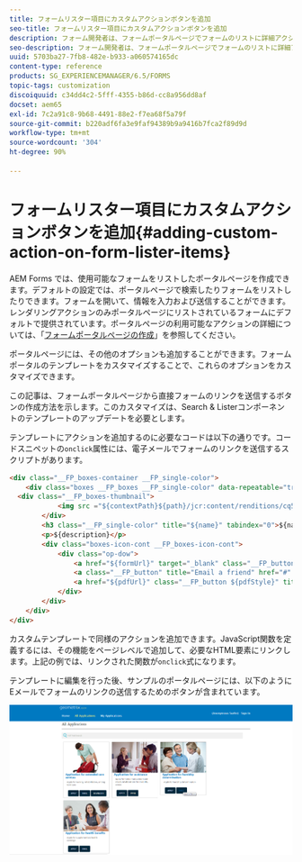 ```yaml
---
title: フォームリスター項目にカスタムアクションボタンを追加
seo-title: フォームリスター項目にカスタムアクションボタンを追加
description: フォーム開発者は、フォームポータルページでフォームのリストに詳細アクションを追加できます。デフォルトでは、フォームリストはフォームにアクセス、入力および送信することができます。
seo-description: フォーム開発者は、フォームポータルページでフォームのリストに詳細アクションを追加できます。デフォルトでは、フォームリストはフォームにアクセス、入力および送信することができます。
uuid: 5703ba27-7fb8-482e-b933-a060574165dc
content-type: reference
products: SG_EXPERIENCEMANAGER/6.5/FORMS
topic-tags: customization
discoiquuid: c34dd4c2-5fff-4355-b86d-cc8a956dd8af
docset: aem65
exl-id: 7c2a91c8-9b68-4491-88e2-f7ea68f5a79f
source-git-commit: b220adf6fa3e9faf94389b9a9416b7fca2f89d9d
workflow-type: tm+mt
source-wordcount: '304'
ht-degree: 90%

---
```


# フォームリスター項目にカスタムアクションボタンを追加{#adding-custom-action-on-form-lister-items}

AEM Forms では、使用可能なフォームをリストしたポータルページを作成できます。デフォルトの設定では、ポータルページで検索したりフォームをリストしたりできます。フォームを開いて、情報を入力および送信することができます。レンダリングアクションのみポータルページにリストされているフォームにデフォルトで提供されています。ポータルページの利用可能なアクションの詳細については、「[フォームポータルページの作成](../../forms/using/creating-form-portal-page.md)」を参照してください。

ポータルページには、その他のオプションも追加することができます。フォームポータルのテンプレートをカスタマイズすることで、これらのオプションをカスタマイズできます。

この記事は、フォームポータルページから直接フォームのリンクを送信するボタンの作成方法を示します。このカスタマイズは、Search &amp; Listerコンポーネントのテンプレートのアップデートを必要とします。

テンプレートにアクションを追加するのに必要なコードは以下の通りです。コードスニペットの`onclick`属性には、電子メールでフォームのリンクを送信するスクリプトがあります。

```html
<div class="__FP_boxes-container __FP_single-color">
    <div class="boxes __FP_boxes __FP_single-color" data-repeatable="true">
  <div class="__FP_boxes-thumbnail">
            <img src ="${contextPath}${path}/jcr:content/renditions/cq5dam.thumbnail.319.319.png">
        </div>
        <h3 class="__FP_single-color" title="${name}" tabindex="0">${name}</h3>
        <p>${description}</p>
        <div class="boxes-icon-cont __FP_boxes-icon-cont">
            <div class="op-dow">
                <a href="${formUrl}" target="_blank" class="__FP_button ${htmlStyle}" title="${config-htmlLinkText}">Apply</a>
                <a class="__FP_button" title="Email a friend" href="#" onclick="javascript:window.location=&apos;mailto:?subject=Interesting information&body=I thought you might find {name} form helpful :  &apos;+window.location.protocol+window.location.host+&apos;${formUrl}&apos; ;">Email</a>
                <a href="${pdfUrl}" class="__FP_button ${pdfStyle}" title="${config-pdfLinkText}">Download</a>
            </div>
        </div>
    </div>
</div>
```

カスタムテンプレートで同様のアクションを追加できます。JavaScript関数を定義するには、その機能をページレベルで追加して、必要なHTML要素にリンクします。上記の例では、リンクされた関数が`onclick`式になります。

テンプレートに編集を行った後、サンプルのポータルページには、以下のようにEメールでフォームのリンクの送信するためのボタンが含まれています。

![email](assets/email.png)
